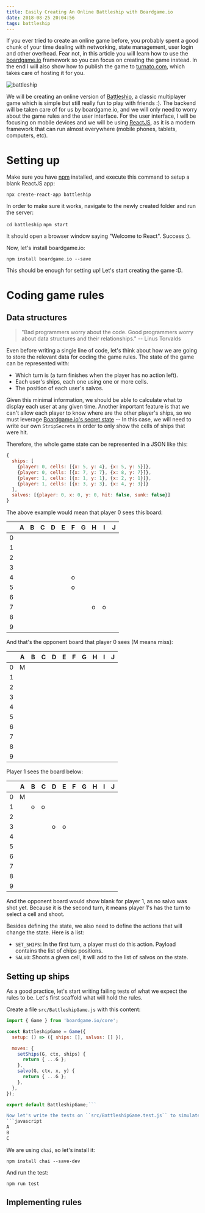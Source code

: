 ```yaml
---
title: Easily Creating An Online Battleship with Boardgame.io
date: 2018-08-25 20:04:56
tags: battleship
---
```


If you ever tried to create an online game before, you probably spent a good chunk of your time dealing with networking, state management, user login and other overhead. Fear not, in this article you will learn how to use the [boardgame.io](http://boardgame.io) framework so you can focus on creating the game instead. In the end I will also show how to publish the game to [turnato.com](https://turnato.com), which takes care of hosting it for you.

![battleship](https://upload.wikimedia.org/wikipedia/commons/c/c9/Flickr_-_Official_U.S._Navy_Imagery_-_Sailors_play_%22Battleship%22_aboard_a_carrier..jpg)

We will be creating an online version of [Battleship](https://en.wikipedia.org/wiki/Battleship_%28game%29), a classic multiplayer game which is simple but still really fun to play with friends :). The backend will be taken care of for us by boardgame.io, and we will only need to worry about the game rules and the user interface. For the user interface, I will be focusing on mobile devices and we will be using [ReactJS](https://reactjs.org/), as it is a modern framework that can run almost everywhere (mobile phones, tablets, computers, etc).


# Setting up

Make sure you have [npm](https://www.npmjs.com/) installed, and execute this command to setup a blank ReactJS app:

``npx create-react-app battleship``

In order to make sure it works, navigate to the newly created folder and run the server:

``cd battleship``
``npm start``

It should open a browser window saying "Welcome to React". Success :).

Now, let's install boardgame.io:

``npm install boardgame.io --save``

This should be enough for setting up! Let's start creating the game :D.

# Coding game rules

## Data structures

> "Bad programmers worry about the code. Good programmers worry about data structures and their relationships." -- Linus Torvalds

Even before writing a single line of code, let's think about how we are going to store the relevant data for coding the game rules. The state of the game can be represented with:

- Which turn is (a turn finishes when the player has no action left).
- Each user's ships, each one using one or more cells.
- The position of each user's salvos.

Given this minimal information, we should be able to calculate what to display each user at any given time. Another important feature is that we can't allow each player to know where are the other player's ships, so we must leverage [Boardgame.io's secret state](http://boardgame.io/#/secret-state) -- In this case, we will need to write our own ``StripSecrets`` in order to only show the cells of ships that were hit. 

Therefore, the whole game state can be represented in a JSON like this:
```javascript
{
  ships: [
    {player: 0, cells: [{x: 5, y: 4}, {x: 5, y: 5}]},
    {player: 0, cells: [{x: 7, y: 7}, {x: 8, y: 7}]},
    {player: 1, cells: [{x: 1, y: 1}, {x: 2, y: 1}]},
    {player: 1, cells: [{x: 3, y: 3}, {x: 4, y: 3}]}
  ],
  salvos: [{player: 0, x: 0, y: 0, hit: false, sunk: false}] 
}
```

The above example would mean that player 0 sees this board:

|   | A | B | C | D | E | F | G | H | I | J |
| - | - | - | - | - | - | - | - | - | - | - |
| 0 |   |   |   |   |   |   |   |   |   |   |
| 1 |   |   |   |   |   |   |   |   |   |   |
| 2 |   |   |   |   |   |   |   |   |   |   |
| 3 |   |   |   |   |   |   |   |   |   |   |
| 4 |   |   |   |   |   | o |   |   |   |   |
| 5 |   |   |   |   |   | o |   |   |   |   |
| 6 |   |   |   |   |   |   |   |   |   |   |
| 7 |   |   |   |   |   |   |   | o | o |   |
| 8 |   |   |   |   |   |   |   |   |   |   |
| 9 |   |   |   |   |   |   |   |   |   |   | |

And that's the opponent board that player 0 sees (M means miss):

|   | A | B | C | D | E | F | G | H | I | J |
| - | - | - | - | - | - | - | - | - | - | - |
| 0 | M |   |   |   |   |   |   |   |   |   |
| 1 |   |   |   |   |   |   |   |   |   |   |
| 2 |   |   |   |   |   |   |   |   |   |   |
| 3 |   |   |   |   |   |   |   |   |   |   |
| 4 |   |   |   |   |   |   |   |   |   |   |
| 5 |   |   |   |   |   |   |   |   |   |   |
| 6 |   |   |   |   |   |   |   |   |   |   |
| 7 |   |   |   |   |   |   |   |   |   |   |
| 8 |   |   |   |   |   |   |   |   |   |   |
| 9 |   |   |   |   |   |   |   |   |   |   | |

Player 1 sees the board below:

|   | A | B | C | D | E | F | G | H | I | J |
| - | - | - | - | - | - | - | - | - | - | - |
| 0 | M |   |   |   |   |   |   |   |   |   |
| 1 |   | o | o |   |   |   |   |   |   |   |
| 2 |   |   |   |   |   |   |   |   |   |   |
| 3 |   |   |   | o | o |   |   |   |   |   |
| 4 |   |   |   |   |   |   |   |   |   |   |
| 5 |   |   |   |   |   |   |   |   |   |   |
| 6 |   |   |   |   |   |   |   |   |   |   |
| 7 |   |   |   |   |   |   |   |   |   |   |
| 8 |   |   |   |   |   |   |   |   |   |   |
| 9 |   |   |   |   |   |   |   |   |   |   | |

And the opponent board would show blank for player 1, as no salvo was shot yet. Because it is the second turn, it means player 1's has the turn to select a cell and shoot.

Besides defining the state, we also need to define the actions that will change the state. Here is a list:
- ``SET_SHIPS``: In the first turn, a player must do this action.  Payload contains the list of chips positions.
- ``SALVO``: Shoots a given cell, it will add to the list of salvos on the state.

## Setting up ships

As a good practice, let's start writing failing tests of what we expect the rules to be. Let's first scaffold what will hold the rules.

Create a file ``src/BattleshipGame.js`` with this content:
```javascript
import { Game } from 'boardgame.io/core';

const BattleshipGame = Game({
  setup: () => ({ ships: [], salvos: [] }),

  moves: {
    setShips(G, ctx, ships) {
      return { ...G };
    },
    salvo(G, ctx, x, y) {
      return { ...G };
    },
  },
});

export default BattleshipGame;```

Now let's write the tests on ``src/BattleshipGame.test.js`` to simulate setting up ships:
```javascript
A
B
C
```

We are using ``chai``, so let's install it:

``npm install chai --save-dev``

And run the test:

``npm run test``


## Implementing rules
